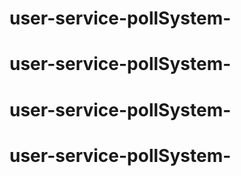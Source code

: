 # user-service-pollSystem-
# user-service-pollSystem-
# user-service-pollSystem-
# user-service-pollSystem-
